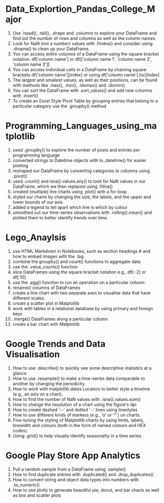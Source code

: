 # Data_Explortion_Pandas_College_Major

1. Use .head(), .tail(), .shape and .columns to explore your DataFrame and find out the number of rows and columns as well as the column names.
2. Look for NaN (not a number) values with .findna() and consider using .dropna() to clean up your DataFrame.
3. You can access entire columns of a DataFrame using the square bracket notation: df['column name'] or df[['column name 1', 'column name 2', 'column name 3']]
4. You can access individual cells in a DataFrame by chaining square brackets df['column name'][index] or using df['column name'].loc[index]
5. The largest and smallest values, as well as their positions, can be found with methods like .max(), .min(), .idxmax() and .idxmin()
6. You can sort the DataFrame with .sort_values() and add new columns with .insert()
7. To create an Excel Style Pivot Table by grouping entries that belong to a particular category use the .groupby() method

 
# Programming_Languages_using_matplotlib

1. used .groupby() to explore the number of posts and entries per programming language
2. converted strings to Datetime objects with to_datetime() for easier plotting
3. reshaped our DataFrame by converting categories to columns using .pivot()
4. used .count() and isna().values.any() to look for NaN values in our DataFrame, which we then replaced using .fillna()
5. created (multiple) line charts using .plot() with a for-loop
6. styled our charts by changing the size, the labels, and the upper and lower bounds of our axis.
7. added a legend to tell apart which line is which by colour
8. smoothed out our time-series observations with .rolling().mean() and plotted them to better identify trends over time.

# Lego_Anaylsis
1. use HTML Markdown in Notebooks, such as section headings # and how to embed images with the <img> tag.
2. combine the groupby() and count() functions to aggregate data
3. use the .value_counts() function
4. slice DataFrames using the square bracket notation e.g., df[:-2] or df[:10]
5. use the .agg() function to run an operation on a particular column
6. rename() columns of DataFrames
7. create a line chart with two separate axes to visualise data that have different scales.
8. create a scatter plot in Matplotlib
9. work with tables in a relational database by using primary and foreign keys
10. .merge() DataFrames along a particular column
11. create a bar chart with Matplotlib

# Google Trends and Data Visualisation
1. How to use .describe() to quickly see some descriptive statistics at a glance.
2. How to use .resample() to make a time-series data comparable to another by changing the periodicity.
3. How to work with matplotlib.dates Locators to better style a timeline (e.g., an axis on a chart).
4. How to find the number of NaN values with .isna().values.sum()
5. How to change the resolution of a chart using the figure's dpi
6. How to create dashed '--' and dotted '-.' lines using linestyles
7. How to use different kinds of markers (e.g., 'o' or '^') on charts.
8. Fine-tuning the styling of Matplotlib charts by using limits, labels, linewidth and colours (both in the form of named colours and HEX codes).
9. Using .grid() to help visually identify seasonality in a time series.


# Google Play Store App Analytics
1. Pull a random sample from a DataFrame using .sample()
2. How to find duplicate entries with .duplicated() and .drop_duplicates()
3. How to convert string and object data types into numbers with .to_numeric()
4. How to use plotly to generate beautiful pie, donut, and bar charts as well as box and scatter plots
